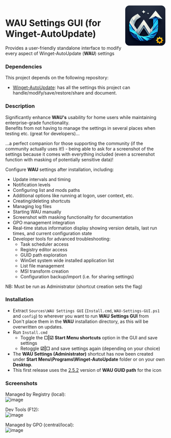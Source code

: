 <img src="https://github.com/KnifMelti/WAU-Settings-GUI/blob/5a5372bda716890ed9f5ce1e4ef5fa7fb9a7dba9/Sources/assets/WAU%20Settings%20GUI.png" alt="WAU Settings GUI" width="128" align="right">

# WAU Settings GUI (for Winget-AutoUpdate)

Provides a user-friendly standalone interface to modify every aspect of Winget-AutoUpdate (**WAU**) settings

### Dependencies
This project depends on the following repository:
- [Winget-AutoUpdate](https://github.com/Romanitho/Winget-AutoUpdate): has all the settings this project can handle/modify/save/restore/share and document.

### Description
Significantly enhance **WAU's** usability for home users while maintaining enterprise-grade functionality.<br>
Benefits from not having to manage the settings in several places when testing etc. (great for developers)...

...a perfect companion for those supporting the community (if the community actually uses it!) - being able to ask for a screenshot of the settings because it comes with everything included (even a screenshot function with masking of potentially sensitive data)!

Configure **WAU** settings after installation, including:
- Update intervals and timing
- Notification levels
- Configuring list and mods paths
- Additional options like running at logon, user context, etc.
- Creating/deleting shortcuts
- Managing log files
- Starting WAU manually
- Screenshot with masking functionality for documentation
- GPO management integration
- Real-time status information display showing version details, last run times, and current configuration state
- Developer tools for advanced troubleshooting:
  - Task scheduler access
  - Registry editor access
  - GUID path exploration
  - WinGet system wide installed application list
  - List file management
  - MSI transform creation
  - Configuration backup/import (i.e. for sharing settings)

NB: Must be run as Administrator (shortcut creation sets the flag)

### Installation
- Extract `Sources\WAU Settings GUI` (`Install.cmd`, `WAU-Settings-GUI.ps1` and `config`) to wherever you want to run **WAU Settings GUI** from
- Don't place them in the **WAU** installation directory, as this will be overwritten on updates.
- Run `Install.cmd`
  - Toggle the **☐|☑ Start Menu shortcuts** option in the GUI and save settings
  - Retoggle **☑|☐** and save settings again (depending on your choice)
- The **WAU Settings (Administrator)** shortcut has now been created under **Start Menu\Programs\Winget-AutoUpdate** folder or on your own **Desktop**.
- This first release uses the [2.5.2](https://github.com/Romanitho/Winget-AutoUpdate/releases/tag/v2.5.2) version of **WAU GUID path** for the icon

### Screenshots
Managed by Registry (local):  
![image](https://github.com/user-attachments/assets/fb4592b5-23cb-465f-bd7a-fc593f59164a)

Dev Tools (F12):  
![image](https://github.com/user-attachments/assets/859438ca-d4bc-4883-9a9f-eeb0b996c6ad)

Managed by GPO (central/local):  
![image](https://github.com/user-attachments/assets/1cd6706b-b08f-45ce-8756-728c898317fc)



